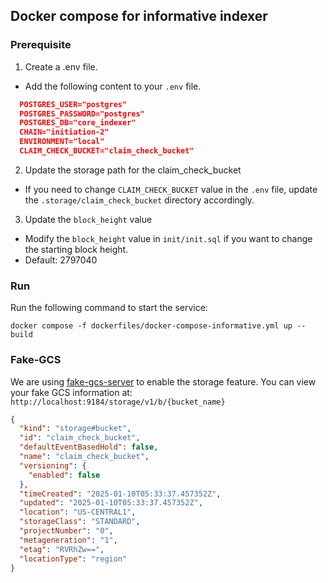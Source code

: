 ## Docker compose for informative indexer

### Prerequisite
1. Create a .env file.
- Add the following content to your `.env` file.
```json
  POSTGRES_USER="postgres"
  POSTGRES_PASSWORD="postgres"
  POSTGRES_DB="core_indexer"
  CHAIN="initiation-2"
  ENVIRONMENT="local"
  CLAIM_CHECK_BUCKET="claim_check_bucket"
```
2. Update the storage path for the claim_check_bucket
- If you need to change `CLAIM_CHECK_BUCKET` value in the `.env` file, update the `.storage/claim_check_bucket` directory accordingly.

3. Update the `block_height` value
- Modify the `block_height` value in `init/init.sql` if you want to change the starting block height.
- Default: 2797040

### Run
Run the following command to start the service:
```shell
docker compose -f dockerfiles/docker-compose-informative.yml up --build
```

### Fake-GCS
We are using [fake-gcs-server](https://github.com/fsouza/fake-gcs-server) to enable the storage feature.
You can view your fake GCS information at: `http://localhost:9184/storage/v1/b/{bucket_name}`
```json
{
  "kind": "storage#bucket",
  "id": "claim_check_bucket",
  "defaultEventBasedHold": false,
  "name": "claim_check_bucket",
  "versioning": {
    "enabled": false
  },
  "timeCreated": "2025-01-10T05:33:37.457352Z",
  "updated": "2025-01-10T05:33:37.457352Z",
  "location": "US-CENTRAL1",
  "storageClass": "STANDARD",
  "projectNumber": "0",
  "metageneration": "1",
  "etag": "RVRhZw==",
  "locationType": "region"
}
```